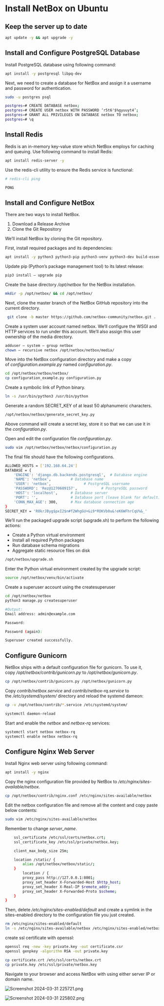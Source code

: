 # Install NetBox on Ubuntu

## **Keep the server up to date**

```bash
apt update -y && apt upgrade -y
```

## **Install and Configure PostgreSQL Database**

Install PostgreSQL database using following command:

```bash
apt install -y postgresql libpq-dev
```

Next, we need to create a database for NetBox and assign it a username and password for authentication.

```bash
sudo -u postgres psql
```

```bash
postgres=# CREATE DATABASE netbox;
postgres=# CREATE USER netbox WITH PASSWORD ‘r5t6⁷$%gyuuyt4’;
postgres=# GRANT ALL PRIVILEGES ON DATABASE netbox TO netbox;
postgres=# \q
```

## **Install Redis**

Redis is an in-memory key-value store which NetBox employs for caching and queuing. Use following command to install Redis:

```bash
apt install redis-server -y
```

Use the redis-cli utility to ensure the Redis service is functional:

```bash
# redis-cli ping

PONG
```

## **Install and Configure NetBox**

There are two ways to install NetBox.

1. Download a Release Archive
2. Clone the Git Repository

We’ll install NetBox by cloning the Git repository.

First, install required packages and its dependencies:

```bash
apt install -y python3 python3-pip python3-venv python3-dev build-essential libxml2-dev libxslt1-dev libffi-dev libpq-dev libssl-dev zlib1g-dev
```

Update pip (Python’s package management tool) to its latest release:

```bash
pip3 install — upgrade pip
```

Create the base directory */opt/netbox* for the NetBox installation.

```bash
mkdir -p /opt/netbox/ && cd /opt/netbox/
```

Next, clone the master branch of the NetBox GitHub repository into the current directory.

```bash
 git clone -b master https://github.com/netbox-community/netbox.git .
```

Create a system user account named netbox. We’ll configure the WSGI and HTTP services to run under this account. We’ll also assign this user ownership of the media directory.

```bash
adduser — system — group netbox
chown — recursive netbox /opt/netbox/netbox/media/
```

Move into the NetBox configuration directory and make a copy of *configuration.example.py* named *configuration.py*.

```bash
cd /opt/netbox/netbox/netbox/
cp configuration_example.py configuration.py
```

Create a symbolic link of Python binary.

```bash
ln -s /usr/bin/python3 /usr/bin/python
```

Generate a random SECRET_KEY of at least 50 alphanumeric characters.

```bash
/opt/netbox/netbox/generate_secret_key.py
```

Above command will create a secret key, store it so that we can use it in the *configuration.py*.

Open and edit the configuration file *configuration.py*.

```bash
sudo vim /opt/netbox/netbox/netbox/configuration.py
```

The final file should have the following configurations.

```bash
ALLOWED_HOSTS = ['192.168.64.24']
DATABASE = {
    'ENGINE': 'django.db.backends.postgresql',  # Database engine
    'NAME': 'netbox',         # Database name
    'USER': 'netbox',               # PostgreSQL username
    'PASSWORD': 'Rez@1270609157',           # PostgreSQL password
    'HOST': 'localhost',      # Database server
    'PORT': '',               # Database port (leave blank for default)
    'CONN_MAX_AGE': 300,      # Max database connection age
}
SECRET_KEY = 'R0krJByg$pxI2$n#f2WhgGU+&i9*ROKVb0u&!eK6WFhrCqU%&_'
```

We’ll run the packaged upgrade script (upgrade.sh) to perform the following actions:

- Create a Python virtual environment
- Install all required Python packages
- Run database schema migrations
- Aggregate static resource files on disk

```bash
/opt/netbox/upgrade.sh
```

Enter the Python virtual environment created by the upgrade script:

```bash
source /opt/netbox/venv/bin/activate
```

Create a superuser account using the createsuperuser

```bash
cd /opt/netbox/netbox
python3 manage.py createsuperuser

#Output:
Email address: admin@example.com

Password:

Password (again):

Superuser created successfully.
```

## **Configure Gunicorn**

NetBox ships with a default configuration file for gunicorn. To use it, copy */opt/netbox/contrib/gunicorn.py* to */opt/netbox/gunicorn.py*.

```bash
cp /opt/netbox/contrib/gunicorn.py /opt/netbox/gunicorn.py
```

Copy *contrib/netbox.service* and *contrib/netbox-rq.service* to the */etc/systemd/system/* directory and reload the systemd dameon:

```bash
cp -v /opt/netbox/contrib/*.service /etc/systemd/system/

systemctl daemon-reload
```

Start and enable the *netbox* and *netbox-rq* services:

```bash
systemctl start netbox netbox-rq
systemctl enable netbox netbox-rq
```

## **Configure Nginx Web Server**

Install Nginx web server using following command:

```bash
apt install -y nginx
```

Copy the nginx configuration file provided by NetBox to */etc/nginx/sites-available/netbox*.

```bash
cp /opt/netbox/contrib/nginx.conf /etc/nginx/sites-available/netbox
```

Edit the netbox configuration file and remove all the content and copy paste below contents:

```bash
sudo vim /etc/nginx/sites-available/netbox
```

Remember to change *server_name*.

```bash
    ssl_certificate /etc/ssl/certs/netbox.crt;
    ssl_certificate_key /etc/ssl/private/netbox.key;

    client_max_body_size 25m;

    location /static/ {
        alias /opt/netbox/netbox/static/;
    }
        location / {
        proxy_pass http://127.0.0.1:8001;
        proxy_set_header X-Forwarded-Host $http_host;
        proxy_set_header X-Real-IP $remote_addr;
        proxy_set_header X-Forwarded-Proto $scheme;
    }
}

```

Then, delete */etc/nginx/sites-enabled/default* and create a symlink in the sites-enabled directory to the configuration file you just created.

```bash
rm /etc/nginx/sites-enabled/default
ln -s /etc/nginx/sites-available/netbox /etc/nginx/sites-enabled/netbox
```

create ssl certificate with openssl:

```bash
openssl req -new -key private.key -out certificate.csr
openssl genpkey -algorithm RSA -out private.key

cp certificate.crt /etc/ssl/certs/netbox.crt
cp private.key /etc/ssl/private/netbox.key

```

Navigate to your browser and access NetBox with using either server IP or domain name.

![Screenshot 2024-03-31 225721.png](Install%20NetBox%20on%20Ubuntu%20da5fbc7cf93b4930bd2894dce6f76c67/Screenshot_2024-03-31_225721.png)

![Screenshot 2024-03-31 225802.png](Install%20NetBox%20on%20Ubuntu%20da5fbc7cf93b4930bd2894dce6f76c67/Screenshot_2024-03-31_225802.png)